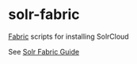 solr-fabric
===========

[Fabric](http://www.fabfile.org/) scripts for installing SolrCloud

See [Solr Fabric Guide](./solr-fabric-guide.md)
